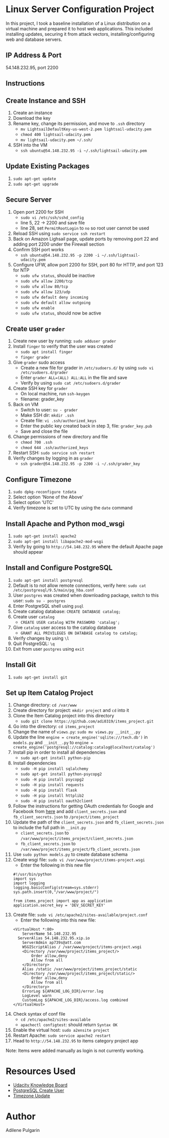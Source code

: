 # Linux Server Configuration Project
In this project, I took a baseline installation of a Linux distribution on a virtual machine and prepared it to host web applications. This included installing updates, securing it from attack vectors, installing/configuring web and database servers.

## IP Address & Port
54.148.232.95, port 2200

## Instructions

## Create Instance and SSH
1. Create an instance
2. Download the key
3. Rename key, change its permission, and move to `.ssh` directory
   - `mv LightsailDefaultKey-us-west-2.pem lightsail-udacity.pem`
   - `chmod 400 lightsail-udacity.pem`
   - `mv lightsail-udacity.pem ~/.ssh/`
4. SSH into the VM
   - `ssh ubuntu@54.148.232.95 -i ~/.ssh/lightsail-udacity.pem`

## Update Existing Packages
1. `sudo apt-get update`
2. `sudo apt-get upgrade`

## Secure Server
1. Open port 2200 for SSH
   - `sudo vi /etc/ssh/sshd_config`
   - line 5, 22 -> 2200 and save file
   - line 28, set `PermitRootLogin` to `no` so root user cannot be used
2. Reload SSH using `sudo service ssh restart`
3. Back on Amazon Lighsail page, update ports by removing port 22 and adding port 2200 under the Firewall section
4. Confirm SSH port works
   - `ssh ubuntu@54.148.232.95 -p 2200 -i ~/.ssh/lightsail-udacity.pem`
5. Configure UFW, allow port 2200 for SSH, port 80 for HTTP, and port 123 for NTP
   - `sudo ufw status`, should be inactive
   - `sudo ufw allow 2200/tcp`
   - `sudo ufw allow 80/tcp`
   - `sudo ufw allow 123/udp`
   - `sudo ufw default deny incoming`
   - `sudo ufw default allow outgoing`
   - `sudo ufw enable`
   - `sudo ufw status`, should now be active

## Create user `grader`
1. Create new user by running: `sudo adduser grader`
2. Install `finger` to verify that the user was created
   - `sudo apt install finger`
   - `finger grader`
2. Give `grader` sudo access
   - Create a new file for grader in `/etc/sudoers.d/` by using `sudo vi /etc/sudoers.d/grader`
   - Enter `grader ALL=(ALL) ALL:ALL` in the file and save
   - Verify by using `sudo cat /etc/sudoers.d/grader`
3. Create SSH key for `grader`
   - On local machine, run `ssh-keygen`
   - filename: grader_key
4. Back on VM
   - Switch to user: `su - grader`
   - Make SSH dir: `mkdir .ssh`
   - Create file: `vi .ssh/authorized_keys`
   - Enter the public key created back in step 3, file: `grader_key.pub`
   - Save and close the file
5. Change permissions of new directory and file
   - `chmod 700 .ssh`
   - `chmod 644 .ssh/authorized_keys`
6. Restart SSH: `sudo service ssh restart`
7. Verify changes by logging in as `grader`
   - `ssh grader@54.148.232.95 -p 2200 -i ~/.ssh/grader_key`

## Configure Timezone
1. `sudo dpkg-reconfigure tzdata`
2. Select option 'None of the Above'
3. Select option 'UTC'
4. Verify timezone is set to UTC by using the `date` command

## Install Apache and Python mod_wsgi
1. `sudo apt-get install apache2`
2. `sudo apt-get install libapache2-mod-wsgi`
3. Verify by going to `http://54.148.232.95` where the default Apache page should appear

## Install and Configure PostgreSQL
1. `sudo apt-get install postgresql`
2. Default is to not allow remote connections, verify here: `sudo cat /etc/postgresql/9.5/main/pg_hba.conf`
3. User `postgres` was created when downloading package, switch to this user: `sudo su - postgres`
4. Enter PostgreSQL shell using `psql`
5. Create catalog database: `CREATE DATABASE catalog;`
6. Create user `catalog`
   - `CREATE USER catalog WITH PASSWORD 'catalog';`
7. Give `catalog` user access to the catalog database
   - `GRANT ALL PRIVILEGES ON DATABASE catalog to catalog;`
8. Verify changes by using `\l`
9. Quit PostgreSQL: `\q`
10. Exit from user `postgres` using `exit`

## Install Git
1. `sudo apt-get install git`

## Set up Item Catalog Project
1. Change directory: `cd /var/www`
2. Create directory for project: `mkdir project` and `cd` into it
3. Clone the Item Catalog project into this directory
   - `sudo git clone https://github.com/adi0319/items_project.git`
4. Go into the directory: `cd items_project`
5. Change the name of `views.py`: `sudo mv views.py __init__.py`
6. Update the line `engine = create_engine('sqlite:///tech.db')` in `models.py` and `__init__.py` to `engine = create_engine('postgresql://catalog:catalog@localhost/catalog')`
7. Install pip in order to install all dependencies
   - `sudo apt-get install python-pip`
8. Install dependencies
   - `sudo -H pip install sqlalchemy`
   - `sudo apt-get install python-psycopg2`
   - `sudo -H pip install psycopg2`
   - `sudo -H pip install requests`
   - `sudo -H pip install flask`
   - `sudo -H pip install httplib2`
   - `sudo -H pip install oauth2client`
9. Follow the instructions for getting OAuth credentials for Google and Facebook from [here](https://github.com/adi0319/items_project) and add `client_secrets.json` and `fb_client_secrets.json` to `/project/items_project`
10. Update the path of the `client_secrets.json` and `fb_client_secrets.json` to include the full path in `__init.py`
    - `client_secrets.json` to `/var/www/project/items_project/client_secrets.json`
    - `fb_client_secrets.json` to `/var/www/project/items_project/fb_client_secrets.json`
10. Use `sudo python models.py` to create database schema
11. Create wsgi file: `sudo vi /var/www/project/items-project.wsgi`
    - Enter the following in this new file
    ```
    #!/usr/bin/python
    import sys
    import logging
    logging.basicConfig(stream=sys.stderr)
    sys.path.insert(0,"/var/www/project/")

    from items_project import app as application
    application.secret_key = 'DEV_SECRET_KEY'
    ```
11. Create file: `sudo vi /etc/apache2/sites-available/project.conf`
    - Enter the following into this new file:
    ```
    <VirtualHost *:80>
    	ServerName 54.148.232.95
      ServerAlias 54.148.232.95.xip.io
    	ServerAdmin ap739s@att.com
    	WSGIScriptAlias / /var/www/project/items-project.wsgi
    	<Directory /var/www/project/items_project/>
    		Order allow,deny
    		Allow from all
    	</Directory>
    	Alias /static /var/www/project/items_project/static
    	<Directory /var/www/project/items_project/static/>
    		Order allow,deny
    		Allow from all
    	</Directory>
    	ErrorLog ${APACHE_LOG_DIR}/error.log
    	LogLevel warn
    	CustomLog ${APACHE_LOG_DIR}/access.log combined
    </VirtualHost>
    ```
12. Check syntax of conf file
    - `cd /etc/apache2/sites-available`
    - `apachectl configtest`: should return `Syntax OK`
13. Enable the virtual host: `sudo a2ensite project`
14. Restart Apache: `sudo service apache2 restart`
15. Head to `http://54.148.232.95` to items category project app

Note: Items were added manually as login is not currently working.

# Resources Used
- [Udacity Knowledge Board](https://knowledge.udacity.com/?nanodegree=5d0abf4a-496f-11e8-b517-e31790f491a9&project=9bf8bb0e-83f2-11e8-a3f4-6b225c520ab1)
- [PostgreSQL Create User](https://medium.com/coding-blocks/creating-user-database-and-adding-access-on-postgresql-8bfcd2f4a91e)
- [Timezone Update](https://www.digitalocean.com/community/questions/how-to-change-the-timezone-on-ubuntu-14)

# Author
Adilene Pulgarin
